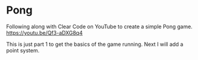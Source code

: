# Pong
Following along with Clear Code on YouTube to create a simple Pong game.
https://youtu.be/Qf3-aDXG8q4

This is just part 1 to get the basics of the game running.
Next I will add a point system.
